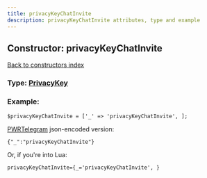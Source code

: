 ```yaml
---
title: privacyKeyChatInvite
description: privacyKeyChatInvite attributes, type and example
---
```

## Constructor: privacyKeyChatInvite  
[Back to constructors index](index.md)






### Type: [PrivacyKey](../types/PrivacyKey.md)


### Example:

```
$privacyKeyChatInvite = ['_' => 'privacyKeyChatInvite', ];
```  

[PWRTelegram](https://pwrtelegram.xyz) json-encoded version:

```
{"_":"privacyKeyChatInvite"}
```


Or, if you're into Lua:  


```
privacyKeyChatInvite={_='privacyKeyChatInvite', }

```


